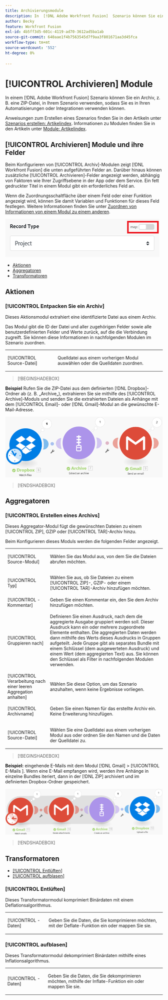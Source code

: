 ```yaml
---
title: Archivierungsmodule
description: In  [!DNL Adobe Workfront Fusion]  Szenario können Sie ein Archiv, z. B. eine ZIP-Datei, mit mehreren Anwendungen und Services von Drittanbietern verbinden. Sie können beispielsweise ein Szenario konfigurieren, das
author: Becky
feature: Workfront Fusion
exl-id: 4b5ff3d5-601c-4119-ad70-3612ad5ba1ab
source-git-commit: 640aae1f4b7563545d7f9aa3f801671aa3d45fca
workflow-type: tm+mt
source-wordcount: '552'
ht-degree: 0%

---
```


# [!UICONTROL Archivieren] Module

In einem [!DNL Adobe Workfront Fusion] Szenario können Sie ein Archiv, z. B. eine ZIP-Datei, in Ihrem Szenario verwenden, sodass Sie es in Ihren Automatisierungen oder Integrationen verwenden können.

Anweisungen zum Erstellen eines Szenarios finden Sie in den Artikeln unter [Szenarios erstellen: Artikelindex](/help/workfront-fusion/create-scenarios/create-scenarios-toc.md). Informationen zu Modulen finden Sie in den Artikeln unter [Module: Artikelindex](/help/workfront-fusion/references/modules/modules-toc.md).

## [!UICONTROL Archivieren] Module und ihre Felder

Beim Konfigurieren von [!UICONTROL Archiv]-Modulen zeigt [!DNL Workfront Fusion] die unten aufgeführten Felder an. Darüber hinaus können zusätzliche [!UICONTROL Archivieren]-Felder angezeigt werden, abhängig von Faktoren wie Ihrer Zugriffsebene in der App oder dem Service. Ein fett gedruckter Titel in einem Modul gibt ein erforderliches Feld an.

Wenn die Zuordnungsschaltfläche über einem Feld oder einer Funktion angezeigt wird, können Sie damit Variablen und Funktionen für dieses Feld festlegen. Weitere Informationen finden Sie unter [Zuordnen von Informationen von einem Modul zu einem anderen](/help/workfront-fusion/create-scenarios/map-data/map-data-from-one-to-another.md).

![Umschalter für Zuordnung](/help/workfront-fusion/references/apps-and-modules/assets/map-toggle-350x74.png)

* [Aktionen](#actions)
* [Aggregatoren](#aggregators)
* [Transformatoren](#transformers)

## Aktionen

### [!UICONTROL Entpacken Sie ein Archiv]

Dieses Aktionsmodul extrahiert eine identifizierte Datei aus einem Archiv.

Das Modul gibt die ID der Datei und aller zugehörigen Felder sowie alle benutzerdefinierten Felder und Werte zurück, auf die die Verbindung zugreift. Sie können diese Informationen in nachfolgenden Modulen im Szenario zuordnen.

<table style="table-layout:auto">
 <col> 
 <col> 
 <tbody> 
  <tr> 
   <td>[!UICONTROL Source-Datei]</td> 
   <td> <p>  <p>Quelldatei aus einem vorherigen Modul auswählen oder die Quelldaten zuordnen.</p></p>  </td> 
  </tr> 
 </tbody> 
</table>

>[!BEGINSHADEBOX]

**Beispiel** Rufen Sie die ZIP-Datei aus dem definierten [!DNL Dropbox]-Ordner ab (z. B. „Archive„), extrahieren Sie sie mithilfe des [!UICONTROL Archive]-Moduls und senden Sie die extrahierten Dateien als Anhänge mit dem [!UICONTROL Email]- oder [!DNL Gmail]-Modul an die gewünschte E-Mail-Adresse.

![Beispiel für Dropbox](/help/workfront-fusion/references/apps-and-modules/assets/example-dropbox-350x134.png)

>[!ENDSHADEBOX]

## Aggregatoren

### [!UICONTROL Erstellen eines Archivs]

Dieses Aggregator-Modul fügt die gewünschten Dateien zu einem [!UICONTROL ZIP], GZIP oder [!UICONTROL TAR]-Archiv hinzu.

Beim Konfigurieren dieses Moduls werden die folgenden Felder angezeigt.

<table style="table-layout:auto"> 
 <col> 
 <col> 
 <tbody> 
  <tr> 
   <td>[!UICONTROL Source-Modul]</td> 
   <td> <p> Wählen Sie das Modul aus, von dem Sie die Dateien abrufen möchten.</p> </td> 
  </tr> 
  <tr> 
   <td>[!UICONTROL Typ] </td> 
   <td> <p>Wählen Sie aus, ob Sie Dateien zu einem [!UICONTROL ZIP]-, GZIP- oder einem [!UICONTROL TAR]-Archiv hinzufügen möchten.</p> </td> 
  </tr> 
  <tr> 
   <td>[!UICONTROL -Kommentar]</td> 
   <td>Geben Sie einen Kommentar ein, den Sie dem Archiv hinzufügen möchten.</td> 
  </tr> 
  <tr> 
   <td>[!UICONTROL Gruppieren nach]</td> 
   <td> <p>Definieren Sie einen Ausdruck, nach dem die aggregierte Ausgabe gruppiert werden soll. Dieser Ausdruck kann ein oder mehrere zugeordnete Elemente enthalten. Die aggregierten Daten werden dann mithilfe des Werts dieses Ausdrucks in Gruppen aufgeteilt. Jede Gruppe gibt als separates Bundle mit einem Schlüssel (dem ausgewerteten Ausdruck) und einem Wert (dem aggregierten Text) aus. Sie können den Schlüssel als Filter in nachfolgenden Modulen verwenden.</p> </td> 
  </tr> 
  <tr> 
   <td>[!UICONTROL Verarbeitung nach einer leeren Aggregation anhalten]</td> 
   <td>Wählen Sie diese Option, um das Szenario anzuhalten, wenn keine Ergebnisse vorliegen.</td> 
  </tr> 
  <tr> 
   <td>[!UICONTROL Archivname]</td> 
   <td> <p> Geben Sie einen Namen für das erstellte Archiv ein. Keine Erweiterung hinzufügen.</p> </td> 
  </tr> 
  <tr> 
   <td>[!UICONTROL Source-Datei]</td> 
   <td> <p>Wählen Sie eine Quelldatei aus einem vorherigen Modul aus oder ordnen Sie den Namen und die Daten der Quelldatei zu.</p> </td> 
  </tr> 
 </tbody> 
</table>

>[!BEGINSHADEBOX]

**Beispiel:** eingehende E-Mails mit dem Modul [!DNL Gmail] > [!UICONTROL E-Mails &#x200B;]. Wenn eine E-Mail empfangen wird, werden ihre Anhänge in einzelne Bundles iteriert, dann in der [!DNL ZIP] archiviert und im definierten Dropbox-Ordner gespeichert.

![Beispiel für Gmail](/help/workfront-fusion/references/apps-and-modules/assets/example-gmail-350x102.png)

>[!ENDSHADEBOX]

## Transformatoren

* [[!UICONTROL Entlüften]](#deflate)
* [[!UICONTROL aufblasen]](#inflate)

### [!UICONTROL Entlüften]

Dieses Transformatormodul komprimiert Binärdaten mit einem Deflationsalgorithmus.

<table style="table-layout:auto">
 <col> 
 <col> 
 <tbody> 
  <tr> 
   <td>[!UICONTROL -Daten] </td> 
   <td> <p>Geben Sie die Daten, die Sie komprimieren möchten, mit der Deflate-Funktion ein oder mappen Sie sie.</p> </td> 
  </tr> 
 </tbody> 
</table>

### [!UICONTROL aufblasen]

Dieses Transformatormodul dekomprimiert Binärdaten mithilfe eines Inflationsalgorithmus.

<table style="table-layout:auto">
 <col> 
 <col> 
 <tbody> 
  <tr> 
   <td>[!UICONTROL -Daten] </td> 
   <td> <p>Geben Sie die Daten, die Sie dekomprimieren möchten, mithilfe der Inflate-Funktion ein oder mappen Sie sie.</p> </td> 
  </tr> 
 </tbody> 
</table>
